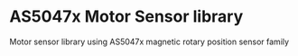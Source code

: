 # AS5047x Motor Sensor library

Motor sensor library using AS5047x magnetic rotary position sensor family

<!-- Describe `MotorSensorAS5047x` library here -->
